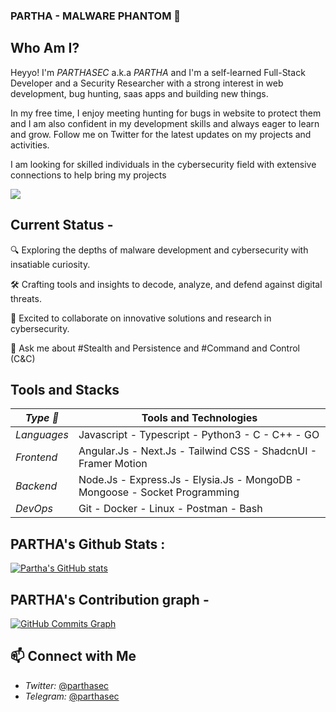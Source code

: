 




### PARTHA - MALWARE PHANTOM 👾

## Who Am I?

Heyyo! I'm *PARTHASEC* a.k.a *PARTHA* and I'm a self-learned Full-Stack Developer and a Security Researcher with a strong interest in web development, bug hunting, saas apps and building new things.

In my free time, I enjoy meeting hunting for bugs in website to protect them and I am  also confident in my development skills and always eager to learn and grow. Follow me on Twitter for the latest updates on my projects and activities.

I am looking for skilled individuals in the cybersecurity field with extensive connections to help bring my projects

![](https://komarev.com/ghpvc/?username=parthasec)

## Current Status -

🔍 Exploring the depths of malware development and cybersecurity with insatiable curiosity.

🛠️ Crafting tools and insights to decode, analyze, and defend against digital threats.

🚀 Excited to collaborate on innovative solutions and research in cybersecurity.

💭 Ask me about #Stealth and Persistence and #Command and Control (C&C)

## Tools and Stacks
| *Type 🦥*           | Tools and Technologies |
|----------------|------------------------|
| *Languages*  | Javascript - Typescript - Python3 - C - C++ - GO |
| *Frontend*   | Angular.Js - Next.Js - Tailwind CSS - ShadcnUI - Framer Motion |
| *Backend*    | Node.Js - Express.Js - Elysia.Js - MongoDB - Mongoose - Socket Programming |
| *DevOps*     | Git - Docker - Linux - Postman - Bash |


## PARTHA's Github Stats :
[![Partha's GitHub stats](https://github-readme-stats.vercel.app/api?username=parthasec)](https://github.com/toxxiicsec/github-readme-stats)

## PARTHA's Contribution graph -
<a href="https://www.github.com/parthasec"><img src="https://github-readme-activity-graph.vercel.app/graph?username=parthasec&theme=react-dark" alt="GitHub Commits Graph" /></a>







## 📫 Connect with Me
- *Twitter:* [@parthasec](https://x.com/parthasec)
- *Telegram:* [@parthasec](https://t.me/parthasec)

